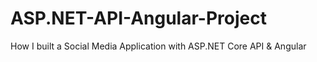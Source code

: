 # ASP.NET-API-Angular-Project
How I built a Social Media Application with ASP.NET Core API &amp; Angular 
